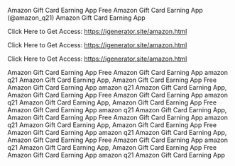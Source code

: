 Amazon Gift Card Earning App Free Amazon Gift Card Earning App (@amazon_q21) Amazon Gift Card Earning App

Click Here to Get Access: https://igenerator.site/amazon.html

Click Here to Get Access: https://igenerator.site/amazon.html

Click Here to Get Access: https://igenerator.site/amazon.html

Amazon Gift Card Earning App Free Amazon Gift Card Earning App amazon q21 Amazon Gift Card Earning App, Amazon Gift Card Earning App Free Amazon Gift Card Earning App amazon q21 Amazon Gift Card Earning App, Amazon Gift Card Earning App Free Amazon Gift Card Earning App amazon q21 Amazon Gift Card Earning App, Amazon Gift Card Earning App Free Amazon Gift Card Earning App amazon q21 Amazon Gift Card Earning App, Amazon Gift Card Earning App Free Amazon Gift Card Earning App amazon q21 Amazon Gift Card Earning App, Amazon Gift Card Earning App Free Amazon Gift Card Earning App amazon q21 Amazon Gift Card Earning App, Amazon Gift Card Earning App Free Amazon Gift Card Earning App amazon q21 Amazon Gift Card Earning App, Amazon Gift Card Earning App Free Amazon Gift Card Earning App amazon q21 Amazon Gift Card Earning App
